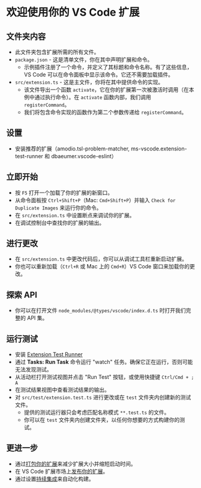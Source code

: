 # 欢迎使用你的 VS Code 扩展

## 文件夹内容

* 此文件夹包含扩展所需的所有文件。
* `package.json` - 这是清单文件，你在其中声明扩展和命令。
  * 示例插件注册了一个命令，并定义了其标题和命令名称。有了这些信息，VS Code 可以在命令面板中显示该命令。它还不需要加载插件。
* `src/extension.ts` - 这是主文件，你将在其中提供命令的实现。
  * 该文件导出一个函数 `activate`，它在你的扩展第一次被激活时调用（在本例中通过执行命令）。在 `activate` 函数内部，我们调用 `registerCommand`。
  * 我们将包含命令实现的函数作为第二个参数传递给 `registerCommand`。

## 设置

* 安装推荐的扩展（amodio.tsl-problem-matcher, ms-vscode.extension-test-runner 和 dbaeumer.vscode-eslint）

## 立即开始

* 按 `F5` 打开一个加载了你的扩展的新窗口。
* 从命令面板按 `Ctrl+Shift+P`（Mac: `Cmd+Shift+P`）并输入 `Check for Duplicate Images` 来运行你的命令。
* 在 `src/extension.ts` 中设置断点来调试你的扩展。
* 在调试控制台中查找你的扩展的输出。

## 进行更改

* 在 `src/extension.ts` 中更改代码后，你可以从调试工具栏重新启动扩展。
* 你也可以重新加载（`Ctrl+R` 或 Mac 上的 `Cmd+R`）VS Code 窗口来加载你的更改。

## 探索 API

* 你可以在打开文件 `node_modules/@types/vscode/index.d.ts` 时打开我们完整的 API 集。

## 运行测试

* 安装 [Extension Test Runner](https://marketplace.visualstudio.com/items?itemName=ms-vscode.extension-test-runner)
* 通过 **Tasks: Run Task** 命令运行 "watch" 任务。确保它正在运行，否则可能无法发现测试。
* 从活动栏打开测试视图并点击 "Run Test" 按钮，或使用快捷键 `Ctrl/Cmd + ; A`
* 在测试结果视图中查看测试结果的输出。
* 对 `src/test/extension.test.ts` 进行更改或在 `test` 文件夹内创建新的测试文件。
  * 提供的测试运行器只会考虑匹配名称模式 `**.test.ts` 的文件。
  * 你可以在 `test` 文件夹内创建文件夹，以任何你想要的方式构建你的测试。

## 更进一步

* 通过[打包你的扩展](https://code.visualstudio.com/api/working-with-extensions/bundling-extension)来减少扩展大小并缩短启动时间。
* 在 VS Code 扩展市场上[发布你的扩展](https://code.visualstudio.com/api/working-with-extensions/publishing-extension)。
* 通过设置[持续集成](https://code.visualstudio.com/api/working-with-extensions/continuous-integration)来自动化构建。

